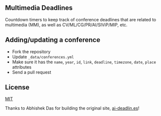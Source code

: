 ## Multimedia Deadlines

Countdown timers to keep track of conference deadlines that are related to multimedia (MM), as well as CV/ML/CG/PR/AI/SIViP/MIP, etc.

## Adding/updating a conference

- Fork the repository
- Update `_data/conferences.yml`
- Make sure it has the `name`, `year`, `id`, `link`, `deadline`, `timezone`, `date`, `place` attributes
- Send a pull request

## License

[MIT](./License)

Thanks to Abhishek Das for building the original site, [ai-deadlin.es](ai-deadlin.es)!
